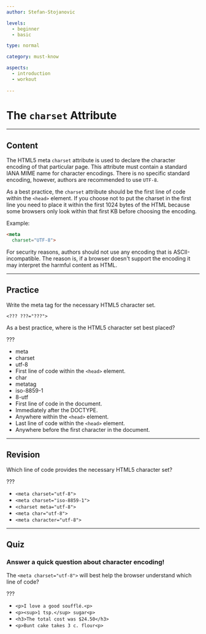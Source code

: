 ```yaml
---
author: Stefan-Stojanovic

levels:
  - beginner
  - basic

type: normal

category: must-know

aspects:
  - introduction
  - workout
  
---
```

# The `charset` Attribute
---
## Content

The HTML5 meta `charset` attribute is used to declare the character encoding of that particular page. This attribute must contain a standard IANA MIME name for character encodings. There is no specific standard encoding, however, authors are recommended to use `UTF-8`.

As a best practice, the `charset` attribute should be the first line of code within the `<head>` element.
If you choose not to put the charset in the first line you need to place it within the first 1024 bytes of the HTML because some browsers only look within that first KB before choosing the encoding.

Example:
```html
<meta
  charset="UTF-8">
```

For security reasons, authors should not use any encoding that is ASCII-incompatible. The reason is, if a browser doesn't support the encoding it may interpret the harmful content as HTML.

---
## Practice

Write the meta tag for the necessary HTML5 character set.

`<??? ???="???">`

As a best practice, where is the HTML5 character set best placed?

???

* meta
* charset
* utf-8
* First line of code within the `<head>` element.
* char
* metatag
* iso-8859-1
* 8-utf
* First line of code in the document.
* Immediately after the DOCTYPE.
* Anywhere within the `<head>` element.
* Last line of code within the `<head>` element.
* Anywhere before the first character in the document.

---
## Revision

Which line of code provides the necessary HTML5 character set?

???

* `<meta charset="utf-8">`
* `<meta charset="iso-8859-1">`
* `<charset meta="utf-8">`
* `<meta char="utf-8">`
* `<meta character="utf-8">`

---
## Quiz

### Answer a quick question about character encoding!

The `<meta charset="utf-8">` will best help the browser understand which line of code?

???

* `<p>I love a good soufflé.<p>`
* `<p><sup>1 tsp.</sup> sugar<p>`
* `<h3>The total cost was $24.50</h3>`
* `<p>Bunt cake takes 3 c. flour<p>`
 
